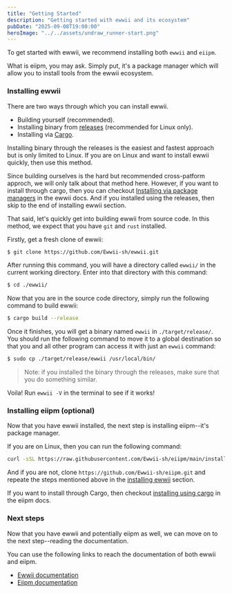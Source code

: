 ```yaml
---
title: "Getting Started"
description: "Getting started with ewwii and its ecosystem"
pubDate: "2025-09-08T19:00:00"
heroImage: "../../assets/undraw_runner-start.png"
---
```


To get started with ewwii, we recommend installing both `ewwii` and `eiipm`.

What is eiipm, you may ask. Simply put, it's a package manager which will allow you to install tools from the ewwii ecosystem.

### Installing ewwii

There are two ways through which you can install ewwii.

- Building yourself (recommended).
- Installing binary from [releases](https://github.com/Ewwii-sh/ewwii/releases/latest) (recommended for Linux only).
- Installing via [Cargo](https://doc.rust-lang.org/cargo/).

Installing binary through the releases is the easiest and fastest approach but is only limited to Linux. If you are on Linux and want to install ewwii quickly, then use this method.

Since building ourselves is the hard but recommended cross-patform approch, we will only talk about that method here. However, if you want to install through cargo, then you can checkout [Installing via package managers](https://ewwii-sh.github.io/ewwii/installation.html#installing-via-package-managers) in the ewwii docs. And if you installed using the releases, then skip to the end of installing ewwii section.

That said, let's quickly get into building ewwii from source code. In this method, we expect that you have `git` and `rust` installed.

Firstly, get a fresh clone of ewwii:

```sh
$ git clone https://github.com/Ewwii-sh/ewwii.git
```

After running this command, you will have a directory called `ewwii/` in the current working directory. Enter into that directory with this command:

```sh
$ cd ./ewwii/
```

Now that you are in the source code directory, simply run the following command to build ewwii:

```sh
$ cargo build --release
```

Once it finishes, you will get a binary named `ewwii` in `./target/release/`. You should run the following command to move it to a global destination so that you and all other program can access it with just an `ewwii` command:

```sh
$ sudo cp ./target/release/ewwii /usr/local/bin/
```

> Note: if you installed the binary through the releases, make sure that you do something similar.

Voila! Run `ewwii -V` in the terminal to see if it works!

### Installing eiipm (optional)

Now that you have ewwii installed, the next step is installing eiipm--it's package manager.

If you are on Linux, then you can run the following command:

```sh
curl -sSL https://raw.githubusercontent.com/Ewwii-sh/eiipm/main/install.sh | sh install.sh
```

And if you are not, clone `https://github.com/Ewwii-sh/eiipm.git` and repeate the steps mentioned above in the [installing ewwii](#installing-ewwii) section.

If you want to install through Cargo, then checkout [installing using cargo](https://ewwii-sh.github.io/eiipm/#4-using-cargo) in the eiipm docs.

### Next steps

Now that you have ewwii and potentially eiipm as well, we can move on to the next step--reading the documentation.

You can use the following links to reach the documentation of both ewwii and eiipm.

- [Ewwii documentation](/ewwii)
- [Eiipm documentation](/eiipm)
